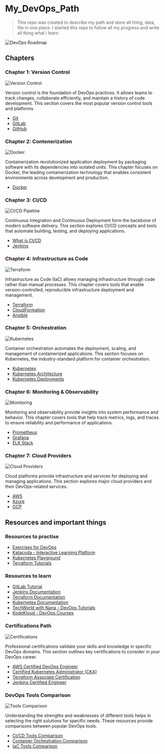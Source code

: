 # My_DevOps_Path
> This repo was created to describe my path and store all thing, data, file in one place.
  I started this repo to follow all my progress and write all thing what i learn

![DevOps Roadmap](https://miro.medium.com/max/2000/1*EBXs-MxVPaFKNeH-iqLfQw.png)

## Chapters

### Chapter 1: Version Control
![Version Control](https://git-scm.com/images/logos/downloads/Git-Logo-2Color.png)

Version control is the foundation of DevOps practices. It allows teams to track changes, collaborate efficiently, and maintain a history of code development. This section covers the most popular version control tools and platforms.

- [Git](https://github.com/MMaron2/My_DevOps_Path/blob/main/chapters/chapter1%3A_version_control/git.md)
- [GitLab](https://github.com/MMaron2/My_DevOps_Path/blob/main/chapters/chapter1%3A_version_control/gitlab.md)
- [GitHub](https://github.com/MMaron2/My_DevOps_Path/blob/main/chapters/chapter1%3A_version_control/github.md)

### Chapter 2: Contenerization
![Docker](https://www.docker.com/sites/default/files/d8/2019-07/horizontal-logo-monochromatic-white.png)

Containerization revolutionized application deployment by packaging software with its dependencies into isolated units. This chapter focuses on Docker, the leading containerization technology that enables consistent environments across development and production.

- [Docker](https://github.com/MMaron2/My_DevOps_Path/blob/main/chapters/chapter2%3A_Docker/docker.md)

### Chapter 3: CI/CD
![CI/CD Pipeline](https://www.parasoft.com/wp-content/uploads/2021/04/CICD_CICD.png)

Continuous Integration and Continuous Deployment form the backbone of modern software delivery. This section explores CI/CD concepts and tools that automate building, testing, and deploying applications.

- [What is CI/CD](https://github.com/MMaron2/My_DevOps_Path/blob/main/chapters/chapter3%3A_CI%5CCD/README.md)
- [Jenkins](https://github.com/MMaron2/My_DevOps_Path/blob/main/chapters/chapter3%3A_CI%5CCD/jenkins.md)

### Chapter 4: Infrastructure as Code
![Terraform](https://www.datocms-assets.com/2885/1629941242-logo-terraform-main.svg)

Infrastructure as Code (IaC) allows managing infrastructure through code rather than manual processes. This chapter covers tools that enable version-controlled, reproducible infrastructure deployment and management.

- [Terraform](https://github.com/MMaron2/My_DevOps_Path/blob/main/chapters/chapter4%3A_IaC/terraform.md)
- [CloudFormation](https://github.com/MMaron2/My_DevOps_Path/blob/main/chapters/chapter4%3A_IaC/cloudformation.md)
- [Ansible](https://github.com/MMaron2/My_DevOps_Path/blob/main/chapters/chapter4%3A_IaC/ansible.md)

### Chapter 5: Orchestration
![Kubernetes](https://kubernetes.io/images/kubernetes-horizontal-color.png)

Container orchestration automates the deployment, scaling, and management of containerized applications. This section focuses on Kubernetes, the industry-standard platform for container orchestration.

- [Kubernetes](https://github.com/MMaron2/My_DevOps_Path/blob/main/chapters/chapter5%3A_Orchestration/kubernetes.md)
- [Kubernetes Architecture](https://github.com/MMaron2/My_DevOps_Path/blob/main/chapters/chapter5%3A_Orchestration/k8s_architecture.md)
- [Kubernetes Deployments](https://github.com/MMaron2/My_DevOps_Path/blob/main/chapters/chapter5%3A_Orchestration/k8s_deployments.md)

### Chapter 6: Monitoring & Observability
![Monitoring](https://prometheus.io/assets/prometheus_logo_grey.svg)

Monitoring and observability provide insights into system performance and behavior. This chapter covers tools that help track metrics, logs, and traces to ensure reliability and performance of applications.

- [Prometheus](https://github.com/MMaron2/My_DevOps_Path/blob/main/chapters/chapter6%3A_Monitoring/prometheus.md)
- [Grafana](https://github.com/MMaron2/My_DevOps_Path/blob/main/chapters/chapter6%3A_Monitoring/grafana.md)
- [ELK Stack](https://github.com/MMaron2/My_DevOps_Path/blob/main/chapters/chapter6%3A_Monitoring/elk_stack.md)

### Chapter 7: Cloud Providers
![Cloud Providers](https://cdn.pixabay.com/photo/2017/01/17/15/28/cloud-computing-1987217_1280.png)

Cloud platforms provide infrastructure and services for deploying and managing applications. This section explores major cloud providers and their DevOps-related services.

- [AWS](https://github.com/MMaron2/My_DevOps_Path/blob/main/chapters/chapter7%3A_Cloud/aws.md)
- [Azure](https://github.com/MMaron2/My_DevOps_Path/blob/main/chapters/chapter7%3A_Cloud/azure.md)
- [GCP](https://github.com/MMaron2/My_DevOps_Path/blob/main/chapters/chapter7%3A_Cloud/gcp.md)

## Resources and important things

### Resources to practise
- [Exercises for DevOps](https://github.com/bregman-arie/devops-exercises?tab=readme-ov-file)
- [Katacoda - Interactive Learning Platform](https://www.katacoda.com/)
- [Kubernetes Playground](https://labs.play-with-k8s.com/)
- [Terraform Tutorials](https://learn.hashicorp.com/terraform)

### Resources to learn
- [GitLab Tutorial](https://www.youtube.com/watch?v=8aV5AxJrHDg)
- [Jenkins Documentation](https://www.jenkins.io/doc/)
- [Terraform Documentation](https://www.terraform.io/docs/index.html)
- [Kubernetes Documentation](https://kubernetes.io/docs/home/)
- [TechWorld with Nana - DevOps Tutorials](https://www.youtube.com/c/TechWorldwithNana)
- [KodeKloud - DevOps Courses](https://kodekloud.com/)

### Certifications Path
![Certifications](https://cdn.pixabay.com/photo/2018/06/01/18/50/certificate-3447567_1280.jpg)

Professional certifications validate your skills and knowledge in specific DevOps domains. This section outlines key certifications to consider in your DevOps career.

- [AWS Certified DevOps Engineer](https://aws.amazon.com/certification/certified-devops-engineer-professional/)
- [Certified Kubernetes Administrator (CKA)](https://www.cncf.io/certification/cka/)
- [Terraform Associate Certification](https://learn.hashicorp.com/collections/terraform/certification)
- [Jenkins Certified Engineer](https://www.cloudbees.com/jenkins/certification)

### DevOps Tools Comparison
![Tools Comparison](https://cdn.pixabay.com/photo/2019/09/22/16/20/analysis-4496139_1280.png)

Understanding the strengths and weaknesses of different tools helps in selecting the right solutions for specific needs. These resources provide comparisons between popular DevOps tools.

- [CI/CD Tools Comparison](https://github.com/MMaron2/My_DevOps_Path/blob/main/resources/cicd_tools_comparison.md)
- [Container Orchestration Comparison](https://github.com/MMaron2/My_DevOps_Path/blob/main/resources/orchestration_comparison.md)
- [IaC Tools Comparison](https://github.com/MMaron2/My_DevOps_Path/blob/main/resources/iac_tools_comparison.md)
